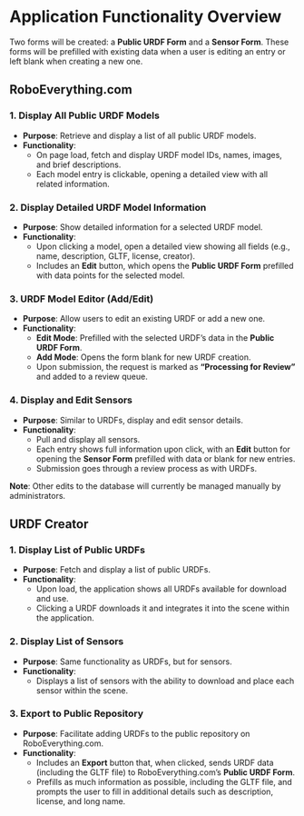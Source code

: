 # Application Functionality Overview

Two forms will be created: a **Public URDF Form** and a **Sensor Form**. These forms will be prefilled with existing data when a user is editing an entry or left blank when creating a new one.

## RoboEverything.com

### 1. **Display All Public URDF Models**
   - **Purpose**: Retrieve and display a list of all public URDF models.
   - **Functionality**:
     - On page load, fetch and display URDF model IDs, names, images, and brief descriptions.
     - Each model entry is clickable, opening a detailed view with all related information.

### 2. **Display Detailed URDF Model Information**
   - **Purpose**: Show detailed information for a selected URDF model.
   - **Functionality**:
     - Upon clicking a model, open a detailed view showing all fields (e.g., name, description, GLTF, license, creator).
     - Includes an **Edit** button, which opens the **Public URDF Form** prefilled with data points for the selected model.

### 3. **URDF Model Editor (Add/Edit)**
   - **Purpose**: Allow users to edit an existing URDF or add a new one.
   - **Functionality**:
     - **Edit Mode**: Prefilled with the selected URDF’s data in the **Public URDF Form**.
     - **Add Mode**: Opens the form blank for new URDF creation.
     - Upon submission, the request is marked as **“Processing for Review”** and added to a review queue.

### 4. **Display and Edit Sensors**
   - **Purpose**: Similar to URDFs, display and edit sensor details.
   - **Functionality**:
     - Pull and display all sensors.
     - Each entry shows full information upon click, with an **Edit** button for opening the **Sensor Form** prefilled with data or blank for new entries.
     - Submission goes through a review process as with URDFs.

**Note**: Other edits to the database will currently be managed manually by administrators.

## URDF Creator

### 1. **Display List of Public URDFs**
   - **Purpose**: Fetch and display a list of public URDFs.
   - **Functionality**:
     - Upon load, the application shows all URDFs available for download and use.
     - Clicking a URDF downloads it and integrates it into the scene within the application.

### 2. **Display List of Sensors**
   - **Purpose**: Same functionality as URDFs, but for sensors.
   - **Functionality**:
     - Displays a list of sensors with the ability to download and place each sensor within the scene.

### 3. **Export to Public Repository**
   - **Purpose**: Facilitate adding URDFs to the public repository on RoboEverything.com.
   - **Functionality**:
     - Includes an **Export** button that, when clicked, sends URDF data (including the GLTF file) to RoboEverything.com’s **Public URDF Form**.
     - Prefills as much information as possible, including the GLTF file, and prompts the user to fill in additional details such as description, license, and long name.
